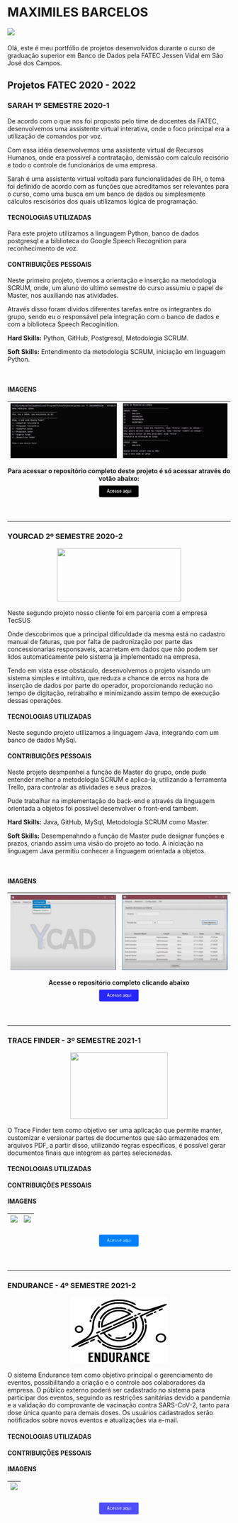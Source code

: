 # MAXIMILES BARCELOS
<a href="https://www.linkedin.com/in/maxx-barcelos-aaa106b2"> <img src= "https://img.shields.io/badge/Maximiles%20Barcelos%20--%20Scrum%20Master-Linkedin-blue"></a> <br>
<br>
Olá, este é meu portfólio de projetos desenvolvidos durante o curso de graduação superior em Banco de Dados pela FATEC Jessen Vidal em São José dos Campos. 

## Projetos FATEC 2020 - 2022

### SARAH 1º SEMESTRE 2020-1

<p>De acordo com o que nos foi proposto pelo time de docentes da FATEC, desenvolvemos uma assistente virtual interativa, onde o foco principal era a utilização de comandos por voz.</p>
<p>Com essa idéia desenvolvemos uma assistente virtual de Recursos Humanos, onde era possivel a contratação, demissão com calculo recisório e todo o controle de funcionários de uma empresa.</p>
<p>Sarah é uma assistente virtual voltada para funcionalidades de RH, o tema foi definido de acordo com as funções que acreditamos ser relevantes para o curso, como uma busca em um banco de dados ou simplesmente cálculos rescisórios dos quais utilizamos lógica de programação.</p>

#### TECNOLOGIAS UTILIZADAS

<p>Para este projeto utilizamos a linguagem Python, banco de dados postgresql e a biblioteca do Google Speech Recognition para reconhecimento de voz.</p>

#### CONTRIBUIÇÕES PESSOAIS

<p>Neste primeiro projeto, tivemos a orientação e inserção na metodologia SCRUM, onde, um aluno do ultimo semestre do curso assumiu o papel de Master, nos auxiliando nas atividades.</p>
<p>Através disso foram dividos diferentes tarefas entre os integrantes do grupo, sendo eu o responsável pela integração com o banco de dados e com a biblioteca Speech Recoginition.</p>
<p><b>Hard Skills:</b> Python, GitHub, Postgresql, Metodologia SCRUM.</p>
<p><b>Soft Skills:</b> Entendimento da metodologia SCRUM, iniciação em linguagem Python. </p>
<br>

#### IMAGENS

![SARAH1.PNG](https://github.com/MaXximiles/Fatec/blob/master/src/SARAH1.PNG?raw=true) | ![SARAH1.PNG](https://github.com/MaXximiles/Fatec/blob/master/src/SARAH2.PNG?raw=true)
--------- | --------


<p align="center"><b>Para acessar o repositório completo deste projeto é só acessar através do votão abaixo: </b><br>  <a href="https://github.com/MaXximiles/Fatec/blob/master/1Semestre%20-%20SARAH/README.md"> <img src= "https://github.com/MaXximiles/Fatec/blob/master/src/acesseaquisarah.fw.png" width="100" height="40"></a></p> <br>

________________________________________________________________________________________________________________________________________________________________________________
### YOURCAD 2º SEMESTRE 2020-2

<p align="center"><img src="https://raw.githubusercontent.com/labarro/projeto-integrador-2sem/master/LogoYCad.png" width="280" height="120"></>
 
<p>Neste segundo projeto nosso cliente foi em parceria com a empresa TecSUS

<p>Onde descobrimos que a principal dificuldade da mesma está no cadastro manual de faturas, que por falta de padronização por parte das concessionarias responsaveis, acarretam em dados que não podem ser lidos automaticamente pelo sistema ja implementado na empresa.</p>
<p>Tendo em vista esse obstáculo, desenvolvemos o projeto visando um sistema simples e intuitivo, que reduza a chance de erros na hora de inserção de dados por parte do operador, proporcionando redução no tempo de digitação, retrabalho e minimizando assim tempo de execução dessas operações.</p>

#### TECNOLOGIAS UTILIZADAS

<p> Neste segundo projeto utilizamos a linguagem Java, integrando com um banco de dados MySql. </p>

#### CONTRIBUIÇÕES PESSOAIS

<p>Neste projeto desmpenhei a função de Master do grupo, onde pude entender melhor a metodologia SCRUM e aplica-la, utilizando a ferramenta Trello, para controlar as atividades e seus prazos.</p>
<p>Pude trabalhar na implementação do back-end e através da linguagem orientada a objetos foi possivel desenvolver o front-end tambem. </p>
<p><b>Hard Skills:</b> Java, GitHub, MySql, Metodologia SCRUM como Master.</p>
<p><b>Soft Skills:</b> Desempenahndo a função de Master pude designar funções e prazos, criando assim uma visão do projeto ao todo. A iniciação na linguagem Java permitiu conhecer a linguagem orientada a objetos. </p>
<br>

 #### IMAGENS
 
![yourcad.JPG](https://github.com/MaXximiles/Fatec/blob/master/src/yourcad.JPG) | ![yourcad2.JPG](https://github.com/MaXximiles/Fatec/blob/master/src/yourcad2.JPG)
--------- | --------


<p align="center"><b>Acesse o repositório completo clicando abaixo</b><br><a href="https://github.com/MaXximiles/Fatec/blob/master/2Semestre%20-%20Yourcad/README.md"> <img src= "https://github.com/MaXximiles/Fatec/blob/master/src/acesseaquiyourcad.fw.png" width="100" height="40"></a></p> <br>

________________________________________________________________________________________________________________________________________________________________________________
### TRACE FINDER - 3º SEMESTRE 2021-1

<p align="center"><img src="https://user-images.githubusercontent.com/18652465/111547833-88631a00-8758-11eb-863c-ccf1e6e93f39.png" width="220" height="150"></>

O Trace Finder tem como objetivo ser uma aplicação que permite manter, customizar e versionar partes de documentos que são armazenados em arquivos PDF, a partir disso, utilizando regras específicas, é possível gerar documentos finais que integrem as partes selecionadas.

#### TECNOLOGIAS UTILIZADAS
 
 
#### CONTRIBUIÇÕES PESSOAIS
 
 
#### IMAGENS
![](https://user-images.githubusercontent.com/68132461/120643272-535b8f00-c44c-11eb-9f02-31ea6213d256.png) | ![](https://user-images.githubusercontent.com/68132461/123145337-1d01a600-d433-11eb-9a78-4dd6eae83a47.png)
--------- | --------

<p align="center"><a href="https://github.com/MaXximiles/Fatec/blob/master/3Semestre%20-%20Trace%20Finder/README.md"> <img src= "https://github.com/MaXximiles/Fatec/blob/master/src/acesseaquitracefinder.fw.png" width="100" height="40"></a></p> <br>

________________________________________________________________________________________________________________________________________________________________________________
### ENDURANCE - 4º SEMESTRE 2021-2

<p align="center"><img src="https://github.com/MaXximiles/API-4SEM/raw/main/Documenta%C3%A7%C3%A3o/logo%20com%20nome.png" width="220" height="150"></>

O sistema Endurance tem como objetivo principal o gerenciamento de eventos, possibilitando a criação e o controle aos colaboradores da empresa. O público externo poderá ser cadastrado no sistema para participar dos eventos, seguindo as restrições sanitárias devido a pandemia e a validação do comprovante de vacinação contra SARS-CoV-2, tanto para dose única quanto para demais doses. Os usuários cadastrados serão notificados sobre novos eventos e atualizações via e-mail.

 #### TECNOLOGIAS UTILIZADAS
 #### CONTRIBUIÇÕES PESSOAIS
 #### IMAGENS
![](https://user-images.githubusercontent.com/68132461/136485547-51caf0b7-0706-42d6-a387-58362765f071.gif) |
--------- | 

<p align="center"><a href="https://github.com/MaXximiles/Fatec/blob/master/4Semestre%20-%20Endurance/README.md"> <img src= "https://github.com/MaXximiles/Fatec/blob/master/src/acesseaquiendurance.fw.png" width="100" height="40"></a></p> <br>

